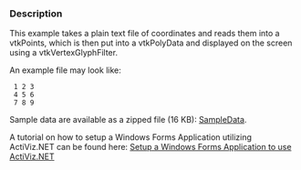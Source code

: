 ### Description

This example takes a plain text file of coordinates and reads them into a vtkPoints, which is then put into a vtkPolyData and displayed on the screen using a vtkVertexGlyphFilter.

An example file may look like:

```text
 1 2 3
 4 5 6 
 7 8 9
```

Sample data are available as a zipped file (16 KB): [SampleData](http://www.vtk.org/Wiki/File:VTK_Examples_Teapot.zip).

A tutorial on how to setup a Windows Forms Application utilizing ActiViz.NET can be found here: [Setup a Windows Forms Application to use ActiViz.NET](http://www.vtk.org/Wiki/VTK/CSharp/ActiViz.NET)
